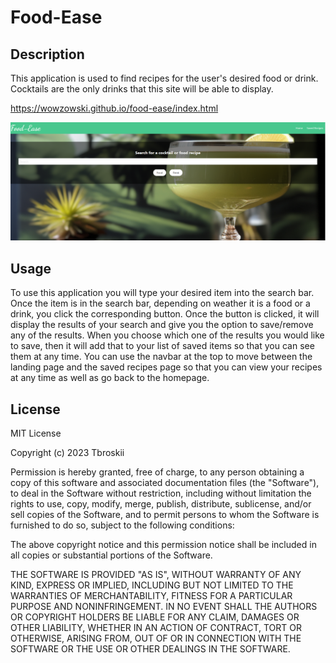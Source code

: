 # Food-Ease

## Description
This application is used to find recipes for the user's desired food or drink. Cocktails are the only drinks that this site will be able to display.

https://wowzowski.github.io/food-ease/index.html

![landingpage](./assets/landingpage.PNG)

## Usage
To use this application you will type your desired item into the search bar. Once the item is in the search bar, depending on weather it is a food or a drink, you click the corresponding button. Once the button is clicked, it will display the results of your search and give you the option to save/remove any of the results. When you choose which one of the results you would like to save, then it will add that to your list of saved items so that you can see them at any time. You can use the navbar at the top to move between the landing page and the saved recipes page so that you can view your recipes at any time as well as go back to the homepage.


## License
MIT License

Copyright (c) 2023 Tbroskii

Permission is hereby granted, free of charge, to any person obtaining a copy
of this software and associated documentation files (the "Software"), to deal
in the Software without restriction, including without limitation the rights
to use, copy, modify, merge, publish, distribute, sublicense, and/or sell
copies of the Software, and to permit persons to whom the Software is
furnished to do so, subject to the following conditions:

The above copyright notice and this permission notice shall be included in all
copies or substantial portions of the Software.

THE SOFTWARE IS PROVIDED "AS IS", WITHOUT WARRANTY OF ANY KIND, EXPRESS OR
IMPLIED, INCLUDING BUT NOT LIMITED TO THE WARRANTIES OF MERCHANTABILITY,
FITNESS FOR A PARTICULAR PURPOSE AND NONINFRINGEMENT. IN NO EVENT SHALL THE
AUTHORS OR COPYRIGHT HOLDERS BE LIABLE FOR ANY CLAIM, DAMAGES OR OTHER
LIABILITY, WHETHER IN AN ACTION OF CONTRACT, TORT OR OTHERWISE, ARISING FROM,
OUT OF OR IN CONNECTION WITH THE SOFTWARE OR THE USE OR OTHER DEALINGS IN THE
SOFTWARE.
